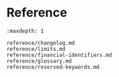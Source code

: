# Reference

```{toctree}
:maxdepth: 1

reference/changelog.md
reference/limits.md
reference/financial-identifiers.md
reference/glossary.md
reference/reserved-keywords.md
```